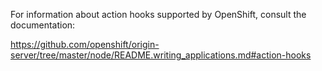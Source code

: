 For information about action hooks supported by OpenShift, consult the documentation:

https://github.com/openshift/origin-server/tree/master/node/README.writing_applications.md#action-hooks
